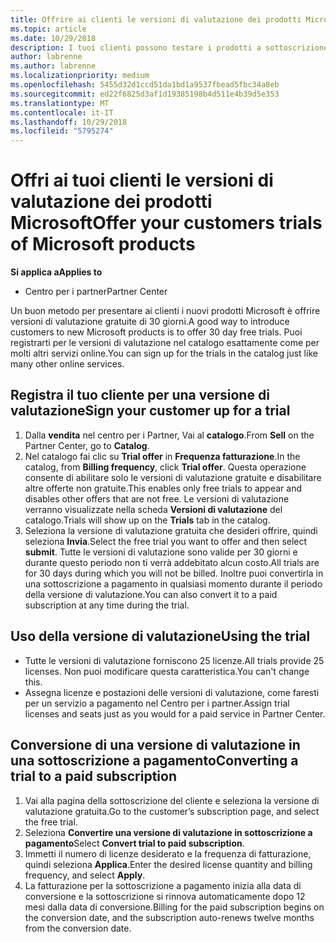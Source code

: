 ```yaml
---
title: Offrire ai clienti le versioni di valutazione dei prodotti Microsoft | Centro per i partner
ms.topic: article
ms.date: 10/29/2018
description: I tuoi clienti possono testare i prodotti a sottoscrizione Microsoft per 30 giorni.
author: labrenne
ms.author: labrenne
ms.localizationpriority: medium
ms.openlocfilehash: 5455d32d1ccd51da1bd1a9537fbead5fbc34a8eb
ms.sourcegitcommit: ed22f6825d3af1d19385198b4d511e4b39d5e353
ms.translationtype: MT
ms.contentlocale: it-IT
ms.lasthandoff: 10/29/2018
ms.locfileid: "5795274"
---
```

# <a name="offer-your-customers-trials-of-microsoft-products"></a><span data-ttu-id="1af80-103">Offri ai tuoi clienti le versioni di valutazione dei prodotti Microsoft</span><span class="sxs-lookup"><span data-stu-id="1af80-103">Offer your customers trials of Microsoft products</span></span>

**<span data-ttu-id="1af80-104">Si applica a</span><span class="sxs-lookup"><span data-stu-id="1af80-104">Applies to</span></span>**

-  <span data-ttu-id="1af80-105">Centro per i partner</span><span class="sxs-lookup"><span data-stu-id="1af80-105">Partner Center</span></span>

<span data-ttu-id="1af80-106">Un buon metodo per presentare ai clienti i nuovi prodotti Microsoft è offrire versioni di valutazione gratuite di 30 giorni.</span><span class="sxs-lookup"><span data-stu-id="1af80-106">A good way to introduce customers to new Microsoft products is to offer 30 day free trials.</span></span> <span data-ttu-id="1af80-107">Puoi registrarti per le versioni di valutazione nel catalogo esattamente come per molti altri servizi online.</span><span class="sxs-lookup"><span data-stu-id="1af80-107">You can sign up for the trials in the catalog just like many other online services.</span></span>  

## <a name="sign-your-customer-up-for-a-trial"></a><span data-ttu-id="1af80-108">Registra il tuo cliente per una versione di valutazione</span><span class="sxs-lookup"><span data-stu-id="1af80-108">Sign your customer up for a trial</span></span>

1.  <span data-ttu-id="1af80-109">Dalla **vendita** nel centro per i Partner, Vai al **catalogo**.</span><span class="sxs-lookup"><span data-stu-id="1af80-109">From **Sell** on the Partner Center, go to **Catalog**.</span></span> 
2.  <span data-ttu-id="1af80-110">Nel catalogo fai clic su **Trial offer** in **Frequenza fatturazione**.</span><span class="sxs-lookup"><span data-stu-id="1af80-110">In the catalog, from **Billing frequency**, click **Trial offer**.</span></span> <span data-ttu-id="1af80-111">Questa operazione consente di abilitare solo le versioni di valutazione gratuite e disabilitare altre offerte non gratuite.</span><span class="sxs-lookup"><span data-stu-id="1af80-111">This enables only free trials to appear and disables other offers that are not free.</span></span> <span data-ttu-id="1af80-112">Le versioni di valutazione verranno visualizzate nella scheda **Versioni di valutazione** del catalogo.</span><span class="sxs-lookup"><span data-stu-id="1af80-112">Trials will show up on the **Trials** tab in the catalog.</span></span>
3.  <span data-ttu-id="1af80-113">Seleziona la versione di valutazione gratuita che desideri offrire, quindi seleziona **Invia**.</span><span class="sxs-lookup"><span data-stu-id="1af80-113">Select the free trial you want to offer and then select **submit**.</span></span> <span data-ttu-id="1af80-114">Tutte le versioni di valutazione sono valide per 30 giorni e durante questo periodo non ti verrà addebitato alcun costo.</span><span class="sxs-lookup"><span data-stu-id="1af80-114">All trials are for 30 days during which you will not be billed.</span></span> <span data-ttu-id="1af80-115">Inoltre puoi convertirla in una sottoscrizione a pagamento in qualsiasi momento durante il periodo della versione di valutazione.</span><span class="sxs-lookup"><span data-stu-id="1af80-115">You can also convert it to a paid subscription at any time during the trial.</span></span>

## <a name="using-the-trial"></a><span data-ttu-id="1af80-116">Uso della versione di valutazione</span><span class="sxs-lookup"><span data-stu-id="1af80-116">Using the trial</span></span>

- <span data-ttu-id="1af80-117">Tutte le versioni di valutazione forniscono 25 licenze.</span><span class="sxs-lookup"><span data-stu-id="1af80-117">All trials provide 25 licenses.</span></span> <span data-ttu-id="1af80-118">Non puoi modificare questa caratteristica.</span><span class="sxs-lookup"><span data-stu-id="1af80-118">You can't change this.</span></span>
- <span data-ttu-id="1af80-119">Assegna licenze e postazioni delle versioni di valutazione, come faresti per un servizio a pagamento nel Centro per i partner.</span><span class="sxs-lookup"><span data-stu-id="1af80-119">Assign trial licenses and seats just as you would for a paid service in Partner Center.</span></span>

## <a name="converting-a-trial-to-a-paid-subscription"></a><span data-ttu-id="1af80-120">Conversione di una versione di valutazione in una sottoscrizione a pagamento</span><span class="sxs-lookup"><span data-stu-id="1af80-120">Converting a trial to a paid subscription</span></span>

1.  <span data-ttu-id="1af80-121">Vai alla pagina della sottoscrizione del cliente e seleziona la versione di valutazione gratuita.</span><span class="sxs-lookup"><span data-stu-id="1af80-121">Go to the customer’s subscription page, and select the free trial.</span></span>
2.  <span data-ttu-id="1af80-122">Seleziona **Convertire una versione di valutazione in sottoscrizione a pagamento**</span><span class="sxs-lookup"><span data-stu-id="1af80-122">Select **Convert trial to paid subscription**.</span></span>
3.  <span data-ttu-id="1af80-123">Immetti il numero di licenze desiderato e la frequenza di fatturazione, quindi seleziona **Applica**.</span><span class="sxs-lookup"><span data-stu-id="1af80-123">Enter the desired license quantity and billing frequency, and select **Apply**.</span></span>
4.  <span data-ttu-id="1af80-124">La fatturazione per la sottoscrizione a pagamento inizia alla data di conversione e la sottoscrizione si rinnova automaticamente dopo 12 mesi dalla data di conversione.</span><span class="sxs-lookup"><span data-stu-id="1af80-124">Billing for the paid subscription begins on the conversion date, and the subscription auto-renews twelve months from the conversion date.</span></span> 

